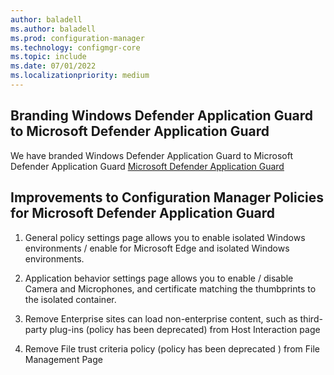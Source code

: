 ```yaml
---
author: baladell
ms.author: baladell
ms.prod: configuration-manager
ms.technology: configmgr-core
ms.topic: include
ms.date: 07/01/2022
ms.localizationpriority: medium
---
```


## <a name="bkmk_dpconmig"></a> Branding Windows Defender Application Guard to Microsoft Defender Application Guard

We have branded Windows Defender Application Guard to Microsoft Defender Application Guard [Microsoft Defender Application Guard](/memdocs/configmgr/protect/deploy-use/create-deploy-application-guard-policy.md)

## <a name="bkmk_dpconmig"></a> Improvements to Configuration Manager Policies for Microsoft Defender Application Guard
<!-- 14059872 -->
1. General policy settings page allows you to enable isolated Windows environments / enable for Microsoft Edge and isolated Windows environments.

2. Application behavior settings page allows you to enable / disable Camera and Microphones, and certificate matching the thumbprints to the isolated container.

3. Remove Enterprise sites can load non-enterprise content, such as third-party plug-ins (policy has been deprecated) from Host Interaction page

4. Remove File trust criteria policy (policy has been deprecated ) from File Management Page

